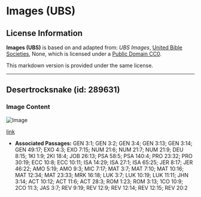 # Images (UBS)

## License Information

**Images (UBS)** is based on and adapted from: _UBS Images_, [United Bible Societies](https://unitedbiblesocieties.org/), None, which is licensed under a [Public Domain CC0](https://creativecommons.org/public-domain/cc0/).

This markdown version is provided under the same license.



--------------------------------

## Desertrocksnake (id: 289631)

### Image Content

![Image](https://cdn.aquifer.bible/aquifer-content/resources/Media/WEB-0180_desertrocksnake.jpg)

[link](https://cdn.aquifer.bible/aquifer-content/resources/Media/WEB-0180_desertrocksnake.jpg)

* **Associated Passages:** GEN 3:1; GEN 3:2; GEN 3:4; GEN 3:13; GEN 3:14; GEN 49:17; EXO 4:3; EXO 7:15; NUM 21:6; NUM 21:7; NUM 21:9; DEU 8:15; 1KI 1:9; 2KI 18:4; JOB 26:13; PSA 58:5; PSA 140:4; PRO 23:32; PRO 30:19; ECC 10:8; ECC 10:11; ISA 14:29; ISA 27:1; ISA 65:25; JER 8:17; JER 46:22; AMO 5:19; AMO 9:3; MIC 7:17; MAT 3:7; MAT 7:10; MAT 10:16; MAT 12:34; MAT 23:33; MRK 16:18; LUK 3:7; LUK 10:19; LUK 11:11; JHN 3:14; ACT 10:12; ACT 11:6; ACT 28:3; ROM 1:23; ROM 3:13; 1CO 10:9; 2CO 11:3; JAS 3:7; REV 9:19; REV 12:9; REV 12:14; REV 12:15; REV 20:2

